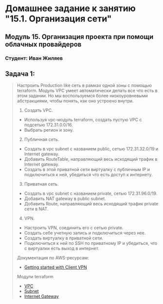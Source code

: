# Домашнее задание к занятию "15.1. Организация сети"

## Модуль 15. Организация проекта при помощи облачных провайдеров

### Студент: Иван Жиляев

## Задача 1:

>Настроить Production like сеть в рамках одной зоны с помощью terraform. Модуль VPC умеет автоматически делать все что есть в этом задании. Но мы воспользуемся более низкоуровневыми абстракциями, чтобы понять, как оно устроено внутри.
>
>1. Создать VPC.
>
>- Используя vpc-модуль terraform, создать пустую VPC с подсетью 172.31.0.0/16.
>- Выбрать регион и зону.
>
>2. Публичная сеть.
>
>- Создать в vpc subnet с названием public, сетью 172.31.32.0/19 и Internet gateway.
>- Добавить RouteTable, направляющий весь исходящий трафик в Internet gateway.
>- Создать в этой приватной сети виртуалку с публичным IP и подключиться к ней, убедиться что есть доступ к интернету.
>
>3. Приватная сеть.
>
>- Создать в vpc subnet с названием private, сетью 172.31.96.0/19.
>- Добавить NAT gateway в public subnet.
>- Добавить Route, направляющий весь исходящий трафик private сети в NAT.
>
>4. VPN.
>
>- Настроить VPN, соединить его с сетью private.
>- Создать себе учетную запись и подключиться через нее.
>- Создать виртуалку в приватной сети.
>- Подключиться к ней по SSH по приватному IP и убедиться, что с виртуалки есть выход в интернет.
>
>Документация по AWS-ресурсам:
>
>- [Getting started with Client VPN](https://docs.aws.amazon.com/vpn/latest/clientvpn-admin/cvpn-getting-started.html)
>
>Модули terraform
>
>- [VPC](https://registry.terraform.io/providers/hashicorp/aws/latest/docs/resources/vpc)
>- [Subnet](https://registry.terraform.io/providers/hashicorp/aws/latest/docs/resources/subnet)
>- [Internet Gateway](https://registry.terraform.io/providers/hashicorp/aws/latest/docs/resources/internet_gateway)
